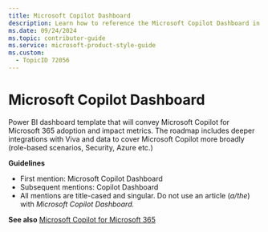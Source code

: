 ```yaml
---
title: Microsoft Copilot Dashboard
description: Learn how to reference the Microsoft Copilot Dashboard in your documentation. Follow guidelines for consistent terminology and explore its integration roadmap.
ms.date: 09/24/2024
ms.topic: contributor-guide
ms.service: microsoft-product-style-guide
ms.custom:
  - TopicID 72056
---
```



# Microsoft Copilot Dashboard

Power BI dashboard template that will convey Microsoft Copilot for Microsoft 365 adoption and impact metrics. The roadmap includes deeper integrations with Viva and data to cover Microsoft Copilot more broadly (role-based scenarios, Security, Azure etc.)

**Guidelines**

- First mention: Microsoft Copilot Dashboard
- Subsequent mentions: Copilot Dashboard
- All mentions are title-cased and singular. Do not use an article (*a/the*) with *Microsoft Copilot Dashboard.*

**See also** [Microsoft Copilot for Microsoft 365](~\copilot-guidance\copilot\microsoft-copilot-for-microsoft-365.md)

